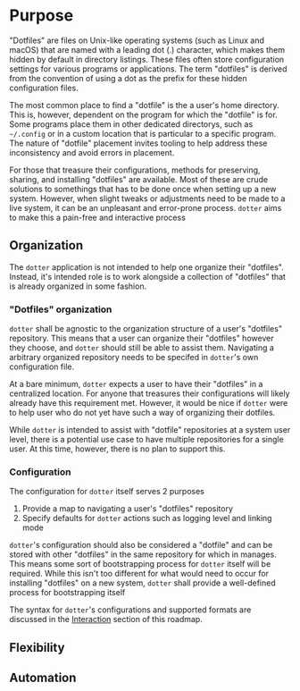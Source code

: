 # Purpose

"Dotfiles" are files on Unix-like operating systems (such as Linux and macOS) that are named with a leading dot (.) character, which makes them hidden by default in directory listings. These files often store configuration settings for various programs or applications. The term "dotfiles" is derived from the convention of using a dot as the prefix for these hidden configuration files.

The most common place to find a "dotfile" is the a user's home directory. This is, however, dependent on the program for which the "dotfile" is for. Some programs place them in other dedicated directorys, such as `~/.config` or in a custom location that is particular to a specific program. The nature of "dotfile" placement invites tooling to help address these inconsistency and avoid errors in placement.

For those that treasure their configurations, methods for preserving, sharing, and installing "dotfiles" are available. Most of these are crude solutions to somethings that has to be done once when setting up a new system. However, when slight tweaks or adjustments need to be made to a live system, it can be an unpleasant and error-prone process. `dotter` aims to make this a pain-free and interactive process

## Organization

The `dotter` application is not intended to help one organize their "dotfiles". Instead, it's intended role is to work alongside a collection of "dotfiles" that is already organized in some fashion.

### "Dotfiles" organization

`dotter` shall be agnostic to the organization structure of a user's "dotfiles" repository. This means that a user can organize their "dotfiles" however they choose, and `dotter` should still be able to assist them. Navigating a arbitrary organized repository needs to be specifed in `dotter`'s own configuration file. 

At a bare minimum, `dotter` expects a user to have their "dotfiles" in a centralized location. For anyone that treasures their configurations will likely already have this requirement met. However, it would be nice if `dotter` were to help user who do not yet have such a way of organizing their dotfiles.

While `dotter` is intended to assist with "dotfile" repositories at a system user level, there is a potential use case to have multiple repositories for a single user. At this time, however, there is no plan to support this.

### Configuration

The configuration for `dotter` itself serves 2 purposes

1) Provide a map to navigating a user's "dotfiles" repository
2) Specify defaults for `dotter` actions such as logging level and linking mode 

`dotter`'s configuration should also be considered a "dotfile" and can be stored with other "dotfiles" in the same repository for which in manages. This means some sort of bootstrapping process for `dotter` itself will be required. While this isn't too different for what would need to occur for installing "dotfiles" on a new system, `dotter` shall provide a well-defined process for bootstrapping itself

The syntax for `dotter`'s configurations and supported formats are discussed in the [Interaction](../interaction/config.md) section of this roadmap. 

## Flexibility

## Automation
